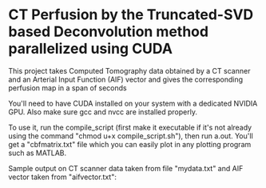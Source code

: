 # CT Perfusion by the Truncated-SVD based Deconvolution method parallelized using CUDA

This project takes Computed Tomography data obtained by a CT scanner and an Arterial Input Function (AIF) vector and gives the corresponding perfusion map in a span of seconds

You'll need to have CUDA installed on your system with a dedicated NVIDIA GPU. Also make sure gcc and nvcc are installed properly.

To use it, run the compile_script (first make it executable if it's not already using the command "chmod u+x compile_script.sh"), then run a.out.
You'll get a "cbfmatrix.txt" file which you can easily plot in any plotting program such as MATLAB.

Sample output on CT scanner data taken from file "mydata.txt" and AIF vector taken from "aifvector.txt":
